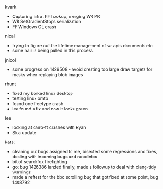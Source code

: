 kvark
* Capturing infra: FF hookup, merging WR PR
* WR SetGradientStops serialization
* FF Windows GL crash

nical
* trying to figure out the lifetime management of wr apis documents etc
* some hair is being pulled in this process

jnicol
* some progress on 1429508 - avoid creating too large draw targets for masks when replaying blob images

rhunt
* fixed my borked linux desktop
* testing linux omtp
* found one freetype crash
* lee found a fix and now it looks green

lee
* looking at cairo-ft crashes with Ryan
* Skia update

kats:
* cleaning out bugs assigned to me, bisected some regressions and fixes, dealing with incoming bugs and needinfos
* bit of searchfox firefighting
* got bug 1426386 landed finally, made a followup to deal with clang-tidy warnings
* made a reftest for the bbc scrolling bug that got fixed at some point, bug 1408792
